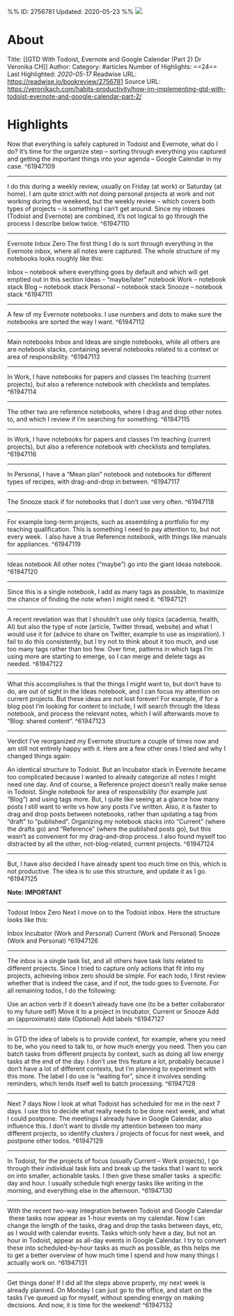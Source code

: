 %%
ID: 2756781
Updated: 2020-05-23
%%
![](https://readwise-assets.s3.amazonaws.com/static/images/article0.00998d930354.png)

# About
Title: [[GTD With Todoist, Evernote and Google Calendar (Part 2)  Dr Veronika CH]]
Author: 
Category: #articles
Number of Highlights: ==24==
Last Highlighted: *2020-05-17*
Readwise URL: https://readwise.io/bookreview/2756781
Source URL: https://veronikach.com/habits-productivity/how-im-implementing-gtd-with-todoist-evernote-and-google-calendar-part-2/


# Highlights 
Now that everything is safely captured in Todoist and Evernote, what do I do? It’s time for the organize step – sorting through everything you captured and getting the important things into your agenda – Google Calendar in my case.  ^61947109

---

I do this during a weekly review, usually on Friday (at work) or Saturday (at home). I am quite strict with not doing personal projects at work and not working during the weekend, but the weekly review – which covers both types of projects – is something I can’t get around. Since my inboxes (Todoist and Evernote) are combined, it’s not logical to go through the process I describe below twice.  ^61947110

---

Evernote Inbox Zero
The first thing I do is sort through everything in the Evernote inbox, where all notes were captured. The whole structure of my notebooks looks roughly like this:

Inbox – notebook where everything goes by default and which will get emptied out in this section
Ideas – “maybe/later” notebook
Work – notebook stack
Blog – notebook stack
Personal – notebook stack
Snooze – notebook stack  ^61947111

---

A few of my Evernote notebooks. I use numbers and dots to make sure the notebooks are sorted the way I want.  ^61947112

---

Main notebooks
Inbox and Ideas are single notebooks, while all others are are notebook stacks, containing several notebooks related to a context or area of responsibility.  ^61947113

---

In Work, I have notebooks for papers and classes I’m teaching (current projects), but also a reference notebook with checklists and templates.  ^61947114

---

The other two are reference notebooks, where I drag and drop other notes to, and which I review if I’m searching for something.  ^61947115

---

In Work, I have notebooks for papers and classes I’m teaching (current projects), but also a reference notebook with checklists and templates.  ^61947116

---

In Personal, I have a “Mean plan” notebook and notebooks for different types of recipes, with drag-and-drop in between.  ^61947117

---

The Snooze stack if for notebooks that I don’t use very often.  ^61947118

---

For example long-term projects, such as assembling a portfolio for my teaching qualification. This is something I need to pay attention to, but not every week.  I also have a true Reference notebook, with things like manuals for appliances.  ^61947119

---

Ideas notebook
All other notes (“maybe”) go into the giant Ideas notebook.  ^61947120

---

Since this is a single notebook, I add as many tags as possible, to maximize the chance of finding the note when I might need it.  ^61947121

---

A recent revelation was that I shouldn’t use only topics (academia, health, AI) but also the type of note (article, Twitter thread, website) and what I would use it for (advice to share on Twitter, example to use as inspiration). I fail to do this consistently, but I try not to think about it too much, and use too many tags rather than too few. Over time, patterns in which tags I’m using more are starting to emerge, so I can merge and delete tags as needed.  ^61947122

---

What this accomplishes is that the things I might want to, but don’t have to do, are out of sight in the Ideas notebook, and I can focus my attention on current projects. But these ideas are not lost forever! For example, if for a blog post I’m looking for content to include, I will search through the Ideas notebook, and process the relevant notes, which I will afterwards move to “Blog: shared content”.  ^61947123

---

Verdict
I’ve reorganized my Evernote structure a couple of times now and am still not entirely happy with it. Here are a few other ones I tried and why I changed things again:

An identical structure to Todoist. But an Incubator stack in Evernote became too complicated because I wanted to already categorize all notes I might need one day. And of course, a Reference project doesn’t really make sense in Todoist.
Single notebook for area of responsibility (for example just “Blog”) and using tags more. But, I quite like seeing at a glance how many posts I still want to write vs how any posts I’ve written. Also, it is faster to drag and drop posts between notebooks, rather than updating a tag from “draft” to “published”.
Organizing my notebook stacks into “Current” (where the drafts go) and “Reference” (where the published posts go), but this wasn’t as convenient for my drag-and-drop process. I also found myself too distracted by all the other, not-blog-related, current projects.  ^61947124

---

But, I have also decided I have already spent too much time on this, which is not productive. The idea is to use this structure, and update it as I go.  ^61947125

**Note: IMPORTANT**

---

Todoist Inbox Zero
Next I move on to the Todoist inbox. Here the structure looks like this:

Inbox
Incubator (Work and Personal)
Current (Work and Personal)
Snooze (Work and Personal)  ^61947126

---

The inbox is a single task list, and all others have task lists related to different projects. Since I tried to capture only actions that fit into my projects, achieving inbox zero should be simple. For each todo, I first review whether that is indeed the case, and if not, the todo goes to Evernote. For all remaining todos, I do the following:

Use an action verb if it doesn’t already have one (to be a better collaborator to my future self)
Move it to a project in Incubator, Current or Snooze
Add an (approximate) date
(Optional) Add labels  ^61947127

---

In GTD the idea of labels is to provide context, for example, where you need to be, who you need to talk to, or how much energy you need. Then you can batch tasks from different projects by context, such as doing all low energy tasks at the end of the day. I don’t use this feature a lot, probably because I don’t have a lot of different contexts, but I’m planning to experiment with this more. The label I do use is “waiting for”, since it involves sending reminders, which lends itself well to batch processing.  ^61947128

---

Next 7 days
Now I look at what Todoist has scheduled for me in the next 7 days. I use this to decide what really needs to be done next week, and what I could postpone. The meetings I already have in Google Calendar, also influence this. I don’t want to divide my attention between too many different projects, so identify clusters / projects of focus for next week, and postpone other todos.  ^61947129

---

In Todoist, for the projects of focus (usually Current – Work projects), I go through their individual task lists and break up the tasks that I want to work on into smaller, actionable tasks. I then give these smaller tasks  a specific day and hour. I usually schedule high energy tasks like writing in the morning, and everything else in the afternoon.  ^61947130

---

With the recent two-way integration between Todoist and Google Calendar  these tasks now appear as 1-hour events on my calendar. Now I can change the length of the tasks, drag and drop the tasks between days, etc, as I would with calendar events. Tasks which only have a day, but not an hour in Todoist, appear as all-day events in Google Calendar. I try to convert these into scheduled-by-hour tasks as much as possible, as this helps me to get a better overview of how much time I spend and how many things I actually work on.  ^61947131

---

Get things done!
If I did all the steps above properly, my next week is already planned. On Monday I can just go to the office, and start on the tasks I’ve queued up for myself, without spending energy on making decisions. And now, it is time for the weekend!  ^61947132

